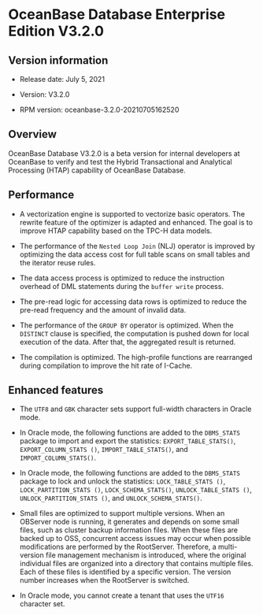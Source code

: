 # OceanBase Database Enterprise Edition V3.2.0

## Version information

* Release date: July 5, 2021

* Version: V3.2.0

* RPM version: oceanbase-3.2.0-20210705162520
## Overview

OceanBase Database V3.2.0 is a beta version for internal developers at OceanBase to verify and test the Hybrid Transactional and Analytical Processing (HTAP) capability of OceanBase Database. 

## Performance

* A vectorization engine is supported to vectorize basic operators. The rewrite feature of the optimizer is adapted and enhanced. The goal is to improve HTAP capability based on the TPC-H data models. 

* The performance of the `Nested Loop Join` (NLJ) operator is improved by optimizing the data access cost for full table scans on small tables and the iterator reuse rules. 

* The data access process is optimized to reduce the instruction overhead of DML statements during the `buffer write` process. 

* The pre-read logic for accessing data rows is optimized to reduce the pre-read frequency and the amount of invalid data. 

* The performance of the `GROUP BY` operator is optimized. When the `DISTINCT` clause is specified, the computation is pushed down for local execution of the data. After that, the aggregated result is returned. 

* The compilation is optimized. The high-profile functions are rearranged during compilation to improve the hit rate of I-Cache. 

## Enhanced features

* The `UTF8` and `GBK` character sets support full-width characters in Oracle mode. 

* In Oracle mode, the following functions are added to the `DBMS_STATS` package to import and export the statistics: `EXPORT_TABLE_STATS()`, `EXPORT_COLUMN_STATS ()`, `IMPORT_TABLE_STATS()`, and `IMPORT_COLUMN_STATS()`. 

* In Oracle mode, the following functions are added to the `DBMS_STATS` package to lock and unlock the statistics: `LOCK_TABLE_STATS ()`, `LOCK_PARTITION_STATS ()`, `LOCK_SCHEMA_STATS()`, `UNLOCK_TABLE_STATS ()`, `UNLOCK_PARTITION_STATS ()`, and `UNLOCK_SCHEMA_STATS()`. 

* Small files are optimized to support multiple versions. When an OBServer node is running, it generates and depends on some small files, such as cluster backup information files. When these files are backed up to OSS, concurrent access issues may occur when possible modifications are performed by the RootServer. Therefore, a multi-version file management mechanism is introduced, where the original individual files are organized into a directory that contains multiple files. Each of these files is identified by a specific version. The version number increases when the RootServer is switched. 

* In Oracle mode, you cannot create a tenant that uses the `UTF16 ` character set. 
